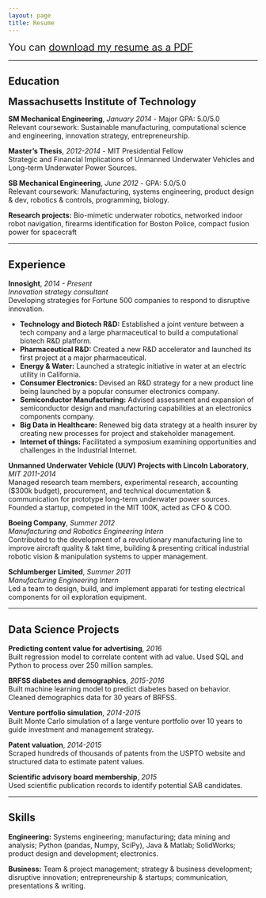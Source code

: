 ```yaml
---
layout: page
title: Resume
---
```


<span style="font-size:1.25rem;">You can <a href="public/Winston_Larson_Resume.pdf">download my resume as a PDF</a></span>

----

## Education

<span style="font-size:1.25rem;">**Massachusetts Institute of Technology**</span>

**SM Mechanical Engineering**, *January 2014* - Major GPA: 5.0/5.0<br>
Relevant coursework: Sustainable manufacturing, computational science and engineering, innovation strategy, entrepreneurship.

**Master’s Thesis**, *2012-2014* - MIT Presidential Fellow<br>
Strategic and Financial Implications of Unmanned Underwater Vehicles and Long-term Underwater Power Sources.

**SB Mechanical Engineering**, *June 2012* - GPA: 5.0/5.0<br>
Relevant coursework: Manufacturing, systems engineering, product design & dev, robotics & controls, programming, biology.

**Research projects:** Bio-mimetic underwater robotics, networked indoor robot navigation, firearms identification for Boston Police, compact fusion power for spacecraft

----

## Experience

**Innosight**, *2014 - Present*<br>
*Innovation strategy consultant*<br>
Developing strategies for Fortune 500 companies to respond to disruptive innovation.

* **Technology and Biotech R&D:** Established a joint venture between a tech company and a large pharmaceutical to build a computational biotech R&D platform.
* **Pharmaceutical R&D:** Created a new R&D accelerator and launched its first project at a major pharmaceutical.
* **Energy & Water:** Launched a strategic initiative in water at an electric utility in California.
* **Consumer Electronics:** Devised an R&D strategy for a new product line being launched by a popular consumer electronics company.
* **Semiconductor Manufacturing:** Advised assessment and expansion of semiconductor design and manufacturing capabilities at an electronics components company.
* **Big Data in Healthcare:** Renewed big data strategy at a health insurer by creating new processes for project and stakeholder management.
* **Internet of things:** Facilitated a symposium examining opportunities and challenges in the Industrial Internet.

**Unmanned Underwater Vehicle (UUV) Projects with Lincoln Laboratory**, *MIT 2011-2014*<br>
Managed research team members, experimental research, accounting ($300k budget), procurement, and technical documentation & communication for prototype long-term underwater power sources. Founded a startup, competed in the MIT 100K, acted as CFO & COO.

**Boeing Company**, *Summer 2012*<br>
*Manufacturing and Robotics Engineering Intern*<br>
Contributed to the development of a revolutionary manufacturing line to improve aircraft quality & takt time, building & presenting critical industrial robotic vision & manipulation systems to upper management.

**Schlumberger Limited**, *Summer 2011*<br>
*Manufacturing Engineering Intern*<br>
Led a team to design, build, and implement apparati for testing electrical components for oil exploration equipment.

----

## Data Science Projects

**Predicting content value for advertising**, *2016*<br>
Built regression model to correlate content with ad value. Used SQL and Python to process over 250 million samples.

**BRFSS diabetes and demographics**, *2015-2016*<br>
Built machine learning model to predict diabetes based on behavior. Cleaned demographics data for 30 years of BRFSS.

**Venture portfolio simulation**, *2014-2015*<br>
Built Monte Carlo simulation of a large venture portfolio over 10 years to guide investment and management strategy.

**Patent valuation**, *2014-2015*<br>
Scraped hundreds of thousands of patents from the USPTO website and structured data to estimate patent values.

**Scientific advisory board membership**, *2015*<br>
Used scientific publication records to identify potential SAB candidates.

----

## Skills

**Engineering:** Systems engineering; manufacturing; data mining and analysis; Python (pandas, Numpy, SciPy), Java & Matlab; SolidWorks; product design and development; electronics.

**Business:** Team & project management; strategy & business development; disruptive innovation; entrepreneurship & startups; communication, presentations & writing.
